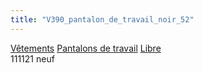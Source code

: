 ```yaml
---
title: "V390_pantalon_de_travail_noir_52"
---
```


[Vêtements](notes/equipements/L_Vetements.md) [Pantalons de travail](notes/equipements/vetements/V_PantalonsDeTravail.md) [Libre](notes/statut/S_Libre.md)\
111121 neuf